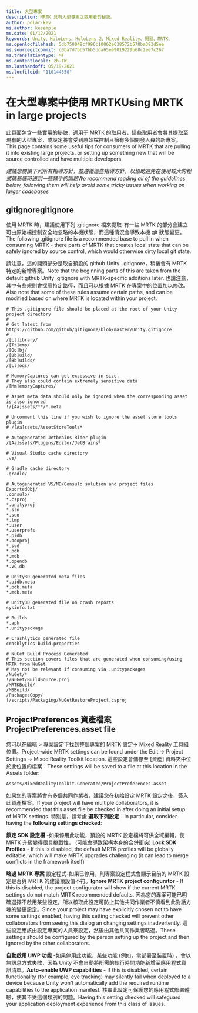 ```yaml
---
title: 大型專案
description: MRTK 具有大型專案之取用者的秘訣。
author: polar-kev
ms.author: kesemple
ms.date: 01/12/2021
keywords: Unity、HoloLens、HoloLens 2、Mixed Reality、開發、MRTK、
ms.openlocfilehash: 5db750048cf996b10062e638572b578ba383d5ee
ms.sourcegitcommit: c0ba7d7bb57bb5dda65ee9019229b68c2ee7c267
ms.translationtype: MT
ms.contentlocale: zh-TW
ms.lasthandoff: 05/19/2021
ms.locfileid: "110144550"
---
```

# <a name="using-mrtk-in-large-projects"></a><span data-ttu-id="0b98c-104">在大型專案中使用 MRTK</span><span class="sxs-lookup"><span data-stu-id="0b98c-104">Using MRTK in large projects</span></span>

<span data-ttu-id="0b98c-105">此頁面包含一些實用的秘訣，適用于 MRTK 的取用者，這些取用者會將其提取至現有的大型專案，或設定將會受到原始檔控制且擁有多個開發人員的新專案。</span><span class="sxs-lookup"><span data-stu-id="0b98c-105">This page contains some useful tips for consumers of MRTK that are pulling it into existing large projects, or setting up something new that will be source controlled and have multiple developers.</span></span>

<span data-ttu-id="0b98c-106">*建議您閱讀下列所有指導方針，並遵循這些指導方針，以協助避免在使用較大的程式碼基底時遇到一些棘手的問題*</span><span class="sxs-lookup"><span data-stu-id="0b98c-106">*We recommend reading all of the guidelines below, following them will help avoid some tricky issues when working on larger codebases*</span></span>

## <a name="gitignore"></a><span data-ttu-id="0b98c-107">gitignore</span><span class="sxs-lookup"><span data-stu-id="0b98c-107">gitignore</span></span>

<span data-ttu-id="0b98c-108">使用 MRTK 時，建議使用下列 .gitignore 檔來提取-有一些 MRTK 的部分會建立可由原始檔控制安全地忽略的本機狀態，而這種情況會導致本機 git 狀態變更。</span><span class="sxs-lookup"><span data-stu-id="0b98c-108">The following .gitignore file is a recommended base to pull in when consuming MRTK - there parts of MRTK that creates local state that can be safely ignored by source control, which would otherwise dirty local git state.</span></span>

<span data-ttu-id="0b98c-109">請注意，這的開頭部分是取自預設的 github Unity. .gitignore，稍後會有 MRTK 特定的新增專案。</span><span class="sxs-lookup"><span data-stu-id="0b98c-109">Note that the beginning parts of this are taken from the default github Unity .gitignore with MRTK-specific additions later.</span></span> <span data-ttu-id="0b98c-110">也請注意，其中有些規則會採用特定路徑，而且可以根據 MRTK 在專案中的位置加以修改。</span><span class="sxs-lookup"><span data-stu-id="0b98c-110">Also note that some of these rules assume certain paths, and can be modified based on where MRTK is located within your project.</span></span>

```
# This .gitignore file should be placed at the root of your Unity project directory
#
# Get latest from https://github.com/github/gitignore/blob/master/Unity.gitignore
#
/[Ll]ibrary/
/[Tt]emp/
/[Oo]bj/
/[Bb]uild/
/[Bb]uilds/
/[Ll]ogs/

# MemoryCaptures can get excessive in size.
# They also could contain extremely sensitive data
/[Mm]emoryCaptures/

# Asset meta data should only be ignored when the corresponding asset is also ignored
!/[Aa]ssets/**/*.meta

# Uncomment this line if you wish to ignore the asset store tools plugin
# /[Aa]ssets/AssetStoreTools*

# Autogenerated Jetbrains Rider plugin
/[Aa]ssets/Plugins/Editor/JetBrains*

# Visual Studio cache directory
.vs/

# Gradle cache directory
.gradle/

# Autogenerated VS/MD/Consulo solution and project files
ExportedObj/
.consulo/
*.csproj
*.unityproj
*.sln
*.suo
*.tmp
*.user
*.userprefs
*.pidb
*.booproj
*.svd
*.pdb
*.mdb
*.opendb
*.VC.db

# Unity3D generated meta files
*.pidb.meta
*.pdb.meta
*.mdb.meta

# Unity3D generated file on crash reports
sysinfo.txt

# Builds
*.apk
*.unitypackage

# Crashlytics generated file
crashlytics-build.properties

# NuGet Build Process Generated
# This section covers files that are generated when consuming/using MRTK from NuGet
# May not be relevant if consuming via .unitypackages
/NuGet/*
!/NuGet/BuildSource.proj
/MRTKBuild/
/MSBuild/
/PackagesCopy/
!/scripts/Packaging/NuGetRestoreProject.csproj
```

## <a name="projectpreferencesasset-file"></a><span data-ttu-id="0b98c-111">ProjectPreferences 資產檔案</span><span class="sxs-lookup"><span data-stu-id="0b98c-111">ProjectPreferences.asset file</span></span>

<span data-ttu-id="0b98c-112">您可以在編輯 > 專案設定下找到整個專案的 MRTK 設定-> Mixed Reality 工具組位置。</span><span class="sxs-lookup"><span data-stu-id="0b98c-112">Project-wide MRTK settings can be found under the Edit -> Project Settings -> Mixed Reality Toolkit location.</span></span> <span data-ttu-id="0b98c-113">這些設定會儲存至 [資產] 資料夾中位於此位置的檔案：</span><span class="sxs-lookup"><span data-stu-id="0b98c-113">These settings will be saved to a file at this location in the Assets folder:</span></span>

```
Assets/MixedRealityToolkit.Generated/ProjectPreferences.asset
```

<span data-ttu-id="0b98c-114">如果您的專案將會有多個共同作業者，建議您在初始設定 MRTK 設定之後，簽入此資產檔案。</span><span class="sxs-lookup"><span data-stu-id="0b98c-114">If your project will have multiple collaborators, it is recommended that this asset file be checked in after doing an initial setup of MRTK settings.</span></span> <span data-ttu-id="0b98c-115">特別是，請考慮 **選取下列設定**：</span><span class="sxs-lookup"><span data-stu-id="0b98c-115">In particular, consider having the **following settings checked**:</span></span>

<span data-ttu-id="0b98c-116">**鎖定 SDK 設定檔** -如果停用此功能，預設的 MRTK 設定檔將可供全域編輯，使 MRTK 升級變得很具挑戰性， (可能會導致架構本身的合併衝突) </span><span class="sxs-lookup"><span data-stu-id="0b98c-116">**Lock SDK Profiles** - If this is disabled, the default MRTK profiles will be globally editable, which will make MRTK upgrades challenging (it can lead to merge conflicts in the framework itself)</span></span>

<span data-ttu-id="0b98c-117">**略過 MRTK 專案** 設定程式-如果已停用，則專案設定程式會顯示目前的 MRTK 設定是否與 MRTK 的建議預設值不符。</span><span class="sxs-lookup"><span data-stu-id="0b98c-117">**Ignore MRTK project configurator** - If this is disabled, the project configurator will show if the current MRTK settings do not match MRTK recommended defaults.</span></span> <span data-ttu-id="0b98c-118">因為您的專案可能已明確選擇不啟用某些設定，所以核取此設定可防止其他共同作業者不慎看到此對話方塊的變更設定。</span><span class="sxs-lookup"><span data-stu-id="0b98c-118">Since your project may have explicitly chosen not to have some settings enabled, having this setting checked will prevent other collaborators from seeing this dialog an changing settings inadvertently.</span></span> <span data-ttu-id="0b98c-119">這些設定應該由設定專案的人員來設定，然後由其他共同作業者略過。</span><span class="sxs-lookup"><span data-stu-id="0b98c-119">These settings should be configured by the person setting up the project and then ignored by the other collaborators.</span></span>

<span data-ttu-id="0b98c-120">**自動啟用 UWP 功能** -如果停用此功能，某些功能 (例如，當部署至裝置時) ，會以無訊息方式失敗，因為 Unity 不會自動將所需的執行時間功能新增至應用程式資訊清單。</span><span class="sxs-lookup"><span data-stu-id="0b98c-120">**Auto-enable UWP capabilities** - If this is disabled, certain functionality (for example, eye tracking) may silently fail when deployed to a device because Unity won't automatically add the required runtime capabilities to the application manifest.</span></span> <span data-ttu-id="0b98c-121">核取此設定可保護您的應用程式部署體驗，使其不受這個類別的問題。</span><span class="sxs-lookup"><span data-stu-id="0b98c-121">Having this setting checked will safeguard your application deployment experience from this class of issues.</span></span>
